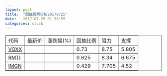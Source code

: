 ```yaml
---
layout: post
title:  "回抽股票分析20170725"
date:   2017-07-25 01:36:55
categories: stock
---
```

<script type="text/javascript">
var stockList = []
stockList.push('gb_voxx');
stockList.push('gb_rmti');
stockList.push('gb_imgn');
</script>
<table border="1">
 <tr>
 <td>代码</td>
 <td>最新价</td>
 <td>涨跌幅(%)</td>
 <td>回抽比例</td>
 <td>阻力</td>
 <td>支撑</td>
</tr>
  <tr id="voxx">
  <td><a href="http://stock.finance.sina.com.cn/usstock/quotes/VOXX.html" target="_blank">VOXX</a></td><td></td><td></td><td>0.73</td><td>8.75</td><td>5.805</td></tr>
  <tr id="rmti">
  <td><a href="http://stock.finance.sina.com.cn/usstock/quotes/RMTI.html" target="_blank">RMTI</a></td><td></td><td></td><td>0.625</td><td>8.34</td><td>6.675</td></tr>
  <tr id="imgn">
  <td><a href="http://stock.finance.sina.com.cn/usstock/quotes/IMGN.html" target="_blank">IMGN</a></td><td></td><td></td><td>0.429</td><td>7.705</td><td>4.52</td></tr>
</table>
